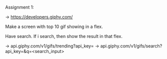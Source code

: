 Assignment 1: 

-> https://developers.giphy.com/

Make a screen with top 10 gif showing in a flex.

Have search. If i search, then show the result in that flex. 

-> api.giphy.com/v1/gifs/trending?api_key= -> api.giphy.com/v1/gifs/search?api_key=&q=<search_input>
